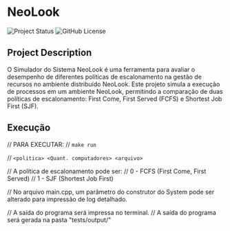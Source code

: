 # NeoLook

![Project Status](https://img.shields.io/badge/status-in%20progress-yellow)
![GitHub License](https://img.shields.io/github/license/LViniciusk/neolook)

## Project Description

O Simulador do Sistema NeoLook é uma ferramenta para avaliar o desempenho de diferentes políticas de escalonamento na gestão de recursos no ambiente distribuído NeoLook. Este projeto simula a execução de processos em um ambiente NeoLook, permitindo a comparação de duas políticas de escalonamento: First Come, First Served (FCFS) e Shortest Job First (SJF).

## Execução

// PARA EXECUTAR:
//     `make run`

//     `<politica> <Quant. computadores> <arquivo>`

// A política de escalonamento pode ser:
// 0 - FCFS (First Come, First Served)
// 1 - SJF (Shortest Job First)

// No arquivo main.cpp, um parâmetro do construtor do System pode ser alterado para impressão de log detalhado.

// A saída do programa será impressa no terminal.
// A saída do programa será gerada na pasta "tests/output/"
